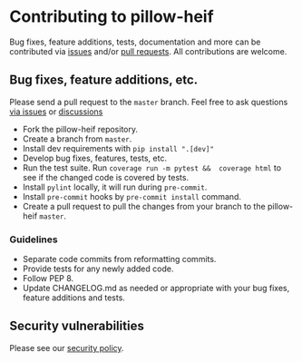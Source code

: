# Contributing to pillow-heif

Bug fixes, feature additions, tests, documentation and more can be contributed via [issues](https://github.com/bigcat88/pillow_heif/issues) and/or [pull requests](https://github.com/bigcat88/pillow_heif/pulls). All contributions are welcome.

## Bug fixes, feature additions, etc.

Please send a pull request to the `master` branch.  Feel free to ask questions [via issues](https://github.com/bigcat88/pillow_heif/issues) or [discussions](https://github.com/bigcat88/pillow_heif/discussions)

- Fork the pillow-heif repository.
- Create a branch from `master`.
- Install dev requirements with `pip install ".[dev]"`
- Develop bug fixes, features, tests, etc.
- Run the test suite. Run `coverage run -m pytest &&  coverage html` to see if the changed code is covered by tests.
- Install `pylint` locally, it will run during `pre-commit`.
- Install `pre-commit` hooks by `pre-commit install` command.
- Create a pull request to pull the changes from your branch to the pillow-heif `master`.

### Guidelines

- Separate code commits from reformatting commits.
- Provide tests for any newly added code.
- Follow PEP 8.
- Update CHANGELOG.md as needed or appropriate with your bug fixes, feature additions and tests.

## Security vulnerabilities

Please see our [security policy](https://github.com/bigcat88/pillow_heif/blob/master/.github/SECURITY.md).
